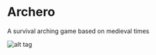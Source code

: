 Archero
=======

A survival arching game based on medieval times

![alt tag](http://burakicel.com/wp-content/uploads/2014/09/info.png)
